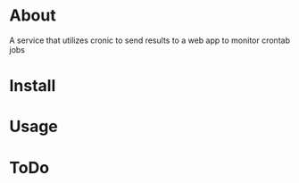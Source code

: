 About
==========

A service that utilizes cronic to send results to a web app to monitor crontab jobs

Install
==========


Usage
==========


ToDo
==========

